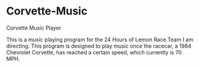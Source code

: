 # Corvette-Music
Corvette Music Player

This is a music playing program for the 24 Hours of Lemon Race Team I am directing. This program is designed to play music once the racecar, 
a 1984 Chevrolet Corvette, has reached a certain speed, which currently is 70 MPH. 
